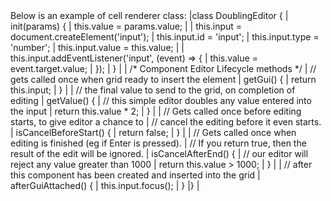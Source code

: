 <framework-specific-section frameworks="javascript">
Below is an example of cell renderer class:

<snippet transform={false}>
|class DoublingEditor {
|    init(params) {
|        this.value = params.value;
|
|        this.input = document.createElement('input');
|        this.input.id = 'input';
|        this.input.type = 'number';
|        this.input.value = this.value;
|
|        this.input.addEventListener('input', (event) => {
|            this.value = event.target.value;
|        });
|    }
|
|    /* Component Editor Lifecycle methods */
|    // gets called once when grid ready to insert the element
|    getGui() {
|        return this.input;
|    }
|
|    // the final value to send to the grid, on completion of editing
|    getValue() {
|        // this simple editor doubles any value entered into the input
|        return this.value * 2;
|    }
|
|    // Gets called once before editing starts, to give editor a chance to
|    // cancel the editing before it even starts.
|    isCancelBeforeStart() {
|        return false;
|    }
|
|    // Gets called once when editing is finished (eg if Enter is pressed).
|    // If you return true, then the result of the edit will be ignored.
|    isCancelAfterEnd() {
|        // our editor will reject any value greater than 1000
|        return this.value > 1000;
|    }
|
|    // after this component has been created and inserted into the grid
|    afterGuiAttached() {
|        this.input.focus();
|    }
|}
|
</snippet>
</framework-specific-section>